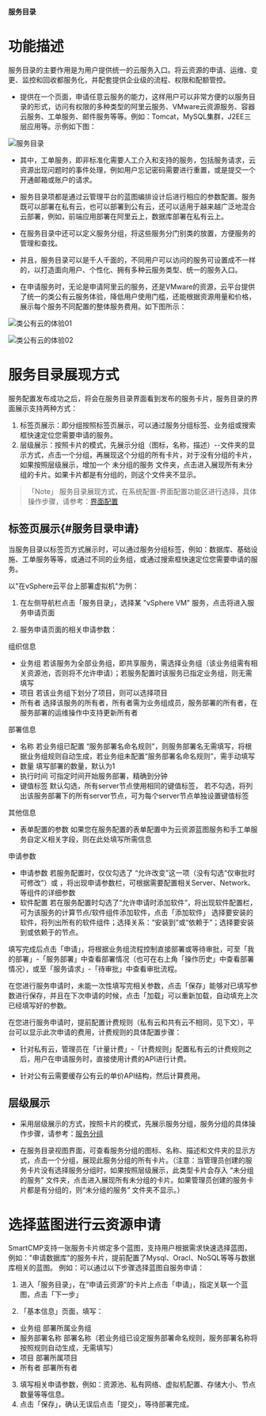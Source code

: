 **服务目录**
# 功能描述

服务目录的主要作用是为用户提供统一的云服务入口。将云资源的申请、运维、变更、监控和回收都服务化，并配套提供企业级的流程、权限和配额管控。
+ 提供在一个页面，申请任意云服务的能力，这样用户可以非常方便的以服务目录的形式，访问有权限的多种类型的阿里云服务、VMware云资源服务、容器云服务、工单服务、邮件服务等等。例如：Tomcat，MySQL集群，J2EE三层应用等。示例如下图：

![服务目录](../../picture/Admin/服务目录.png)

+ 其中，工单服务，即非标准化需要人工介入和支持的服务，包括服务请求，云资源出现问题时的事件处理，例如用户忘记密码需要进行重置，或是提交一个开通邮箱或账户的请求。
+ 服务目录项都是通过云管理平台的蓝图编排设计后进行相应的参数配置。服务既可以部署在私有云，也可以部署到公有云，还可以适用于越来越广泛地混合云部署，例如，前端应用部署在阿里云上，数据库部署在私有云上。  
+ 在服务目录中还可以定义服务分组，将这些服务分门别类的放置，方便服务的管理和查找。
+ 并且，服务目录可以是千人千面的，不同用户可以访问的服务可设置成不一样的，以打造面向用户、个性化、拥有多种云服务类型、统一的服务入口。

+ 在申请服务时，无论是申请阿里云的服务，还是VMware的资源，云平台提供了统一的类公有云服务体验，降低用户使用门槛，还能根据资源用量和价格，展示每个服务不同配置的整体服务费用。如下图所示：

![类公有云的体验01](../../picture/Admin/类公有云的体验01.png)

![类公有云的体验02](../../picture/Admin/类公有云的体验02.png)

# 服务目录展现方式
服务配置发布成功之后，将会在服务目录界面看到发布的服务卡片，服务目录的界面展示支持两种方式：
1. 标签页展示：即分组按照标签页展示，可以通过服务分组标签、业务组或搜索框快速定位您需要申请的服务。
2. 层级展示：按照卡片的模式，先展示分组（图标，名称，描述）--文件夹的显示方式，点击一个分组，再展现这个分组的所有卡片，对于没有分组的卡片，如果按照层级展示，增加一个 未分组的服务 文件夹，点击进入展现所有未分组的卡片。如果卡片都是有分组的，则这个文件夹不显示。

>「Note」 服务目录展现方式，在系统配置-界面配置功能区进行选择，具体操作步骤，请参考：[界面配置](https://cloudchef.github.io/doc/AdminDoc/09系统管理/#界面配置)

## 标签页展示{#服务目录申请}

当服务目录以标签页方式展示时，可以通过服务分组标签，例如：数据库、基础设施、工单服务等等，或通过不同的业务组，或通过搜索框快速定位您需要申请的服务。

以"在vSphere云平台上部署虚拟机"为例：

1.  在左侧导航栏点击「服务目录」，选择某 "vSphere VM" 服务，点击将进入服务申请页面

2.  服务申请页面的相关申请参数：

组织信息

 +  业务组	若该服务为全部业务组，即共享服务，需选择业务组（该业务组需有相关资源池，否则将不允许申请）；若服务配置时该服务已指定业务组，则无需填写
 +  项目	若该业务组下划分了项目，则可以选择项目
 +  所有者	选择该服务的所有者，所有者需为业务组成员，服务部署的所有者，在服务部署的运维操作中支持更新所有者

部署信息

 + 名称	若业务组已配置 “服务部署名命名规则”，则服务部署名无需填写，将根据业务组规则自动生成，若业务组未配置“服务部署名命名规则”，需手动填写
 + 数量	填写部署的数量，默认为1
 + 执行时间	可指定时间开始服务部署，精确到分钟
 + 键值标签	默认勾选，所有server节点使用相同的键值标签， 若不勾选，将列出该服务部署下的所有server节点，可为每个server节点单独设置键值标签

其他信息

 + 表单配置的参数	如果您在服务配置的表单配置中为云资源蓝图服务和手工单服务自定义相关字段，则在此处填写所需信息

申请参数

 + 申请参数	若服务配置时，仅仅勾选了 “允许改变”这一项（没有勾选“仅审批时可修改”）或 ，将出现申请参数栏，可根据需要配置相关Server、Network、等组件的详细参数
 + 软件配置	若在服务配置时勾选了“允许申请时添加软件”，将出现软件配置栏，可为该服务的计算节点/软件组件添加软件，点击「添加软件」	选择要安装的软件，将列出所有的软件组件；选择关系：“安装到”或“依赖于”；选择要安装到或依赖于的节点。


 填写完成后点击「申请」，将根据业务组流程控制直接部署或等待审批，可至「我的部署」-「服务部署」中查看部署情况（也可在右上角「操作历史」中查看部署情况），或至「服务请求」-「待审批」中查看审批流程。

 在您进行服务申请时，未能一次性填写完相关参数，点击「保存」能够对已填写参数进行保存，并且在下次申请的时候，点击「加载」可以重新加载，自动填充上次已经填写好的参数。

 在您进行服务申请时，提前配置计费规则（私有云和共有云不相同，见下文），平台可以显示此次申请的费用，计费规则的具体配置步骤：
 + 针对私有云，管理员在「计量计费」-「计费规则」配置私有云的计费规则之后，用户在申请服务时，直接使用计费的API进行计费。

 + 针对公有云需要缓存公有云的单价API结构，然后计算费用。




## 层级展示
+ 采用层级展示的方式，按照卡片的模式，先展示服务分组，服务分组的具体操作步骤，请参考：[服务分组](https://cloudchef.github.io/doc/AdminDoc/05服务建模/服务分组.html) 


+ 在服务目录视图界面，可查看服务分组的图标、名称、描述和文件夹的显示方式，点击一个分组，展现此服务分组的所有卡片。（注意：当管理员创建的服务卡片没有选择服务分组时，如果按照层级展示，此类型卡片会存入 “未分组的服务” 文件夹，点击进入展现所有未分组的卡片。如果管理员创建的服务卡片都是有分组的，则“未分组的服务” 文件夹不显示。）


# 选择蓝图进行云资源申请
SmartCMP支持一张服务卡片绑定多个蓝图，支持用户根据需求快速选择蓝图，例如："申请数据库"的服务卡片，提前配置了Mysql、Oracl、NoSQL等等与数据库相关的蓝图。
例如：可以通过以下步骤选择蓝图自服务申请：
1.  进入「服务目录」，在“申请云资源”的卡片上点击「申请」，指定关联一个蓝图，点击「下一步」

2.  「基本信息」页面，填写：
 + 业务组                   部署所属业务组
 + 服务部署名称             部署名称（若业务组已设定服务部署命名规则，服务部署名称将按照规则自动生成，无需填写）
 +   项目                     部署所属项目
 +   所有者                   部署所有者
 
3. 填写相关申请参数，例如：资源池、私有网络、虚拟机配置、存储大小、节点数量等等信息。
4. 点击「保存」，确认无误后点击「提交」，等待部署完成。
